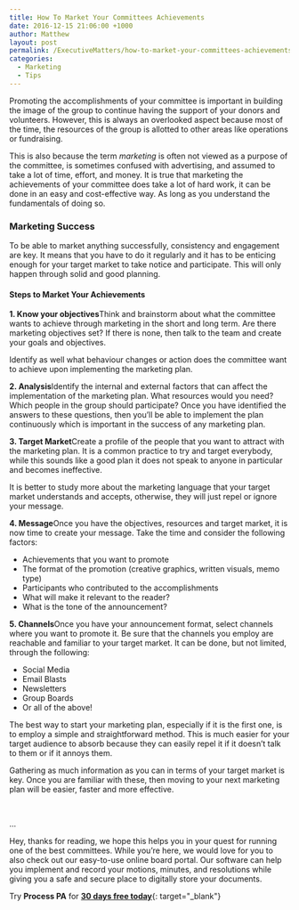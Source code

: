 ```yaml
---
title: How To Market Your Committees Achievements
date: 2016-12-15 21:06:00 +1000
author: Matthew
layout: post
permalink: /ExecutiveMatters/how-to-market-your-committees-achievements/
categories:
  - Marketing
  - Tips
---
```


Promoting the accomplishments of your committee is important in building the image of the group to continue having the support of your donors and volunteers. However, this is always an overlooked aspect because most of the time, the resources of the group is allotted to other areas like operations or fundraising.

This is also because the term&nbsp;*marketing*&nbsp;is often not viewed as a purpose of the committee, is sometimes confused with advertising, and assumed to take a lot of time, effort, and money. It is true that marketing the achievements of your committee does take a lot of hard work, it can be done in an easy and cost-effective way. As long as you understand the fundamentals of doing so.

### Marketing Success

To be able to market anything successfully, consistency and engagement are key. It means that you have to do it regularly and it has to be enticing enough for your target market to take notice and participate. This will only happen through solid and good planning.

#### Steps to Market Your Achievements

**1\. Know your objectives**Think and brainstorm about what the committee wants to achieve through marketing in the short and long term. Are there marketing objectives set? If there is none, then talk to the team and create your goals and objectives.

Identify as well what behaviour changes or action does the committee want to achieve upon implementing the marketing plan.

**2\. Analysis**Identify the internal and external factors that can affect the implementation of the marketing plan. What resources would you need? Which people in the group should participate? Once you have identified the answers to these questions, then you’ll be able to implement the plan continuously which is important in the success of any marketing plan.

**3\. Target Market**Create a profile of the people that you want to attract with the marketing plan. It is a common practice to try and target everybody, while this sounds like a good plan it does not speak to anyone in particular and becomes ineffective.

It is better to study more about the marketing language that your target market understands and accepts, otherwise, they will just repel or ignore your message.

**4\. Message**Once you have the objectives, resources and target market, it is now time to create your message. Take the time and consider the following factors:

* Achievements that you want to promote
* The format of the promotion (creative graphics, written visuals, memo type)
* Participants who contributed to the accomplishments
* What will make it relevant to the reader?
* What is the tone of the announcement?

**5\. Channels**Once you have your announcement format, select channels where you want to promote it. Be sure that the channels you employ are reachable and familiar to your target market. It can be done, but not limited, through the following:

* Social Media
* Email Blasts
* Newsletters
* Group Boards
* Or all of the above\!

The best way to start your marketing plan, especially if it is the first one, is to employ a simple and straightforward method. This is much easier for your target audience to absorb because they can easily repel it if it doesn’t talk to them or if it annoys them.

Gathering as much information as you can in terms of your target market is key. Once you are familiar with these, then moving to your next marketing plan will be easier, faster and more effective.

&nbsp;

...

Hey, thanks for reading, we hope this helps you in your quest for running one of the best committees. While you’re here, we would love for you to also check out our easy-to-use online board portal. Our software can help you implement and record your motions, minutes, and resolutions while giving you a safe and secure place to digitally store your documents.

Try&nbsp;**Process PA**&nbsp;for&nbsp;[**30 days free today**](https://processpa.com/ExecutiveMatters/?utm_source=Medium&amp;utm_medium=referral&amp;utm_campaign=pub&amp;utm_term=achievements){: target="_blank"}
